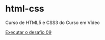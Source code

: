 # html-css
 Curso de HTML5 e CSS3 do Curso em Vídeo

<a href="https://caio-paulino.github.io/html-css/desafios/d009/index.htm">
Executar o desafio 09
</a>